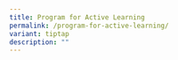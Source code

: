 ```yaml
---
title: Program for Active Learning
permalink: /program-for-active-learning/
variant: tiptap
description: ""
---
```

